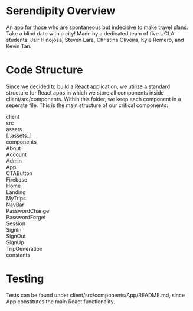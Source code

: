 # Serendipity Overview
An app for those who are spontaneous but indecisive to make travel plans. Take a blind date with a city!
Made by a dedicated team of five UCLA students: Jair Hinojosa, Steven Lara, Christina Oliveira, Kyle Romero, and Kevin Tan.

# Code Structure
  Since we decided to build a React application, we utilize a standard structure for React apps in which we store all components inside client/src/components. Within this folder, we keep each component in a seperate file. This is the main structure of our critical components:
  
  client  
    src  
      assets  
        [..assets..]  
      components  
        About  
        Account  
        Admin  
        App  
        CTAButton  
        Firebase  
        Home  
        Landing  
        MyTrips  
        NavBar  
        PasswordChange  
        PasswordForget  
        Session  
        SignIn  
        SignOut  
        SignUp  
        TripGeneration  
      constants  

# Testing

Tests can be found under client/src/components/App/README.md, since App constitutes the main React functionality.
